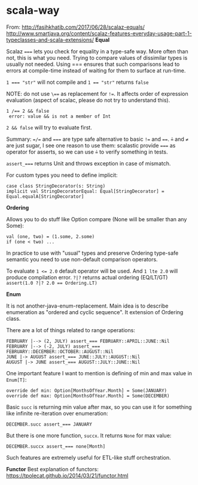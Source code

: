 # scala-way

From: http://fasihkhatib.com/2017/06/28/scalaz-equals/
http://www.smartjava.org/content/scalaz-features-everyday-usage-part-1-typeclasses-and-scala-extensions/
**Equal**


Scalaz `===` lets you check for equality in a type-safe way. More often than not, this is what you need. Trying to compare values of dissimilar types is usually not needed. Using === ensures that such comparisons lead to errors at compile-time instead of waiting for them to surface at run-time. 

`1 === "str"` will not compile and `1 == "str"` returns `false`

NOTE: do not use `\==` as replacement for `!=`. It affects order of expression evaluation (aspect of scalac, please do not try to understand this).
```
1 /== 2 && false
 error: value && is not a member of Int
```
`2 && false` will try to evaluate first.

Summary: `=/=` and `===` are type safe alternative to basic `!=` and `==`.
`≟` and `≠` are just sugar, I see one reason to use them: scalastic provide `===` as operator for asserts, so we can use `≟` to verify something in tests.


`assert_===` returns Unit and throws exception in case of mismatch.


For custom types you need to define implicit:
```
case class StringDecorator(s: String)
implicit val StringDecoratorEqual: Equal[StringDecorator] = Equal.equalA[StringDecorator]
```

**Ordering**

Allows you to do stuff like Option compare (None will be smaller than any Some):
```
val (one, two) = (1.some, 2.some)
if (one < two) ...
```

In practice to use with "usual" types and preserve Ordering type-safe semantic you need to use non-default comparison operators.

To evaluate `1 <= 2.0` default operator will be used. And `1 lte 2.0` will produce compilation error.
`?|?` returns actual ordering (EQ/LT/GT) `assert(1.0 ?|? 2.0 == Ordering.LT)`

**Enum**

It is not another-java-enum-replacement.
Main idea is to describe enumeration as "ordered and cyclic sequence".
It extension of Ordering class.

There are a lot of things related to range operations:
```$xslt
FEBRUARY |--> (2, JULY) assert_=== FEBRUARY::APRIL::JUNE::Nil
FEBRUARY |--> (-2, JULY) assert_=== FEBRUARY::DECEMBER::OCTOBER::AUGUST::Nil
JUNE |-> AUGUST assert_=== JUNE::JULY::AUGUST::Nil
AUGUST |-> JUNE assert_=== AUGUST::JULY::JUNE::Nil
```

One important feature I want to mention is defining of min and max value in `Enum[T]`:
```$xslt
override def min: Option[MonthsOfYear.Month] = Some(JANUARY)
override def max: Option[MonthsOfYear.Month] = Some(DECEMBER)
```

Basic `succ` is returning min value after max, so you can use it for something like infinite re-iteration over enumeration:
```$xslt
DECEMBER.succ assert_=== JANUARY
```
But there is one more function, `succx`. It returns `None` for max value:
```$xslt
DECEMBER.succx assert_=== none[Month]
```
Such features are extremely useful for ETL-like stuff orchestration.

**Functor**
Best explanation of functors: https://tpolecat.github.io/2014/03/21/functor.html